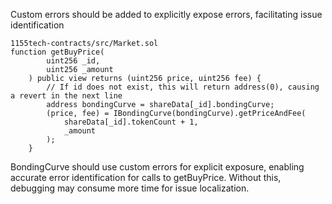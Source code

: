 Custom errors should be added to explicitly expose errors, facilitating issue identification
```
1155tech-contracts/src/Market.sol
function getBuyPrice(
        uint256 _id,
        uint256 _amount
    ) public view returns (uint256 price, uint256 fee) {
        // If id does not exist, this will return address(0), causing a revert in the next line
        address bondingCurve = shareData[_id].bondingCurve;
        (price, fee) = IBondingCurve(bondingCurve).getPriceAndFee(
            shareData[_id].tokenCount + 1,
            _amount
        );
    }
```
BondingCurve should use custom errors for explicit exposure, enabling accurate error identification for calls to getBuyPrice. Without this, debugging may consume more time for issue localization.